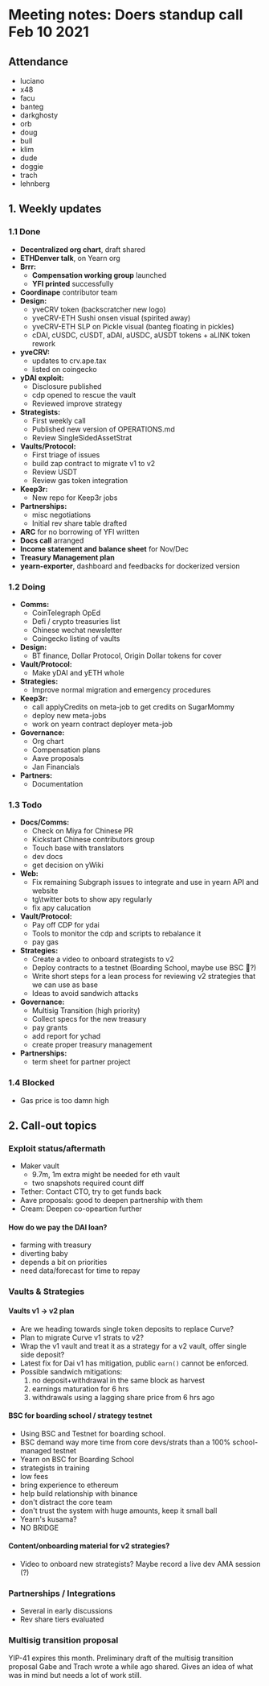 # Meeting notes: Doers standup call Feb 10 2021

## Attendance
- luciano
- x48
- facu
- banteg
- darkghosty
- orb
- doug
- bull
- klim
- dude
- doggie
- trach
- lehnberg

## 1. Weekly updates

### 1.1 Done

- **Decentralized org chart**, draft shared
- **ETHDenver talk**, on Yearn org
- **Brrr:**
   - **Compensation working group** launched
   - **YFI printed** successfully
- **Coordinape** contributor team 
- **Design:**
   - yveCRV token (backscratcher new logo)
   - yveCRV-ETH Sushi onsen visual (spirited away)
   - yveCRV-ETH SLP on Pickle visual (banteg floating in pickles)
   - cDAI, cUSDC, cUSDT, aDAI, aUSDC, aUSDT tokens + aLINK token rework
- **yveCRV:**
   - updates to crv.ape.tax
   - listed on coingecko
- **yDAI exploit:**
   - Disclosure published
   - cdp opened to rescue the vault
   - Reviewed improve strategy
- **Strategists:**
   - First weekly call
   - Published new version of OPERATIONS.md
   - Review SingleSidedAssetStrat
- **Vaults/Protocol:**
   - First triage of issues
   - build zap contract to migrate v1 to v2
   - Review USDT
   - Review gas token integration
- **Keep3r:**
   - New repo for Keep3r jobs 
- **Partnerships:** 
   - misc negotiations
   - Initial rev share table drafted
- **ARC** for no borrowing of YFI written
- **Docs call** arranged
- **Income statement and balance sheet** for Nov/Dec 
- **Treasury Management plan**
- **yearn-exporter**, dashboard and feedbacks for dockerized version

### 1.2 Doing
- **Comms:**
   - CoinTelegraph OpEd
   - Defi / crypto treasuries list
   - Chinese wechat newsletter
   - Coingecko listing of vaults
- **Design:**
   - BT finance, Dollar Protocol, Origin Dollar tokens for cover
- **Vault/Protocol:**
   - Make yDAI and yETH whole
- **Strategies:**
   - Improve normal migration and emergency procedures
- **Keep3r:**
   - call applyCredits on meta-job to get credits on SugarMommy
   - deploy new meta-jobs
   - work on yearn contract deployer meta-job
- **Governance:**
   - Org chart
   - Compensation plans
   - Aave proposals
   - Jan Financials
- **Partners:**
   - Documentation 

### 1.3 Todo
- **Docs/Comms:**
   - Check on Miya for Chinese PR
   - Kickstart Chinese contributors group
   - Touch base with translators
   - dev docs
   - get decision on yWiki
- **Web:**
   - Fix remaining Subgraph issues to integrate and use in yearn API and website
   - tg\twitter bots to show apy regularly 
   - fix apy calucation
- **Vault/Protocol:**
   - Pay off CDP for ydai
   - Tools to monitor the cdp and scripts to rebalance it
   - pay gas 
- **Strategies:**
   - Create a video to onboard strategists to v2
   - Deploy contracts to a testnet (Boarding School, maybe use BSC 👀?)
   - Write short steps for a lean process for reviewing v2 strategies that we can use as base
   - Ideas to avoid sandwich attacks
- **Governance:**
   - Multisig Transition (high priority)
   - Collect specs for the new treasury
   - pay grants 
   - add report for ychad 
   - create proper treasury management 
- **Partnerships:**
   - term sheet for partner project

### 1.4 Blocked
- Gas price is too damn high


## 2. Call-out topics

### Exploit status/aftermath
- Maker vault
    - 9.7m, 1m extra might be needed for eth vault
    - two snapshots required count diff
- Tether: Contact CTO, try to get funds back 
- Aave proposals: good to deepen partnership with them 
- Cream: Deepen co-opeartion further

#### How do we pay the DAI loan?
   - farming with treasury
   - diverting baby
   - depends a bit on priorities
   - need data/forecast for time to repay 

### Vaults & Strategies

#### Vaults v1 -> v2 plan
- Are we heading towards single token deposits to replace Curve? 
- Plan to migrate Curve v1 strats to v2?
- Wrap the v1 vault and treat it as a strategy for a v2 vault, offer single side deposit?
- Latest fix for Dai v1 has mitigation, public `earn()` cannot be enforced.
- Possible sandwich mitigations: 
   1. no deposit+withdrawal in the same block as harvest
   1. earnings maturation for 6 hrs 
   1. withdrawals using a lagging share price from 6 hrs ago 

#### BSC for boarding school / strategy testnet 
- Using BSC and Testnet for boarding school.
- BSC demand way more time from core devs/strats than a 100% school-managed testnet
- Yearn on BSC for Boarding School
- strategists in training
- low fees
- bring experience to ethereum
- help build relationship with binance
- don't distract the core team
- don't trust the system with huge amounts, keep it small ball
- Yearn's kusama?
- NO BRIDGE

#### Content/onboarding material for v2 strategies?
- Video to onboard new strategists? Maybe record a live dev AMA session (?) 

### Partnerships / Integrations
- Several in early discussions
- Rev share tiers evaluated

### Multisig transition proposal

YIP-41 expires this month. Preliminary draft of the multisig transition proposal Gabe and Trach wrote a while ago shared. Gives an idea of what was in mind but needs a lot of work still.